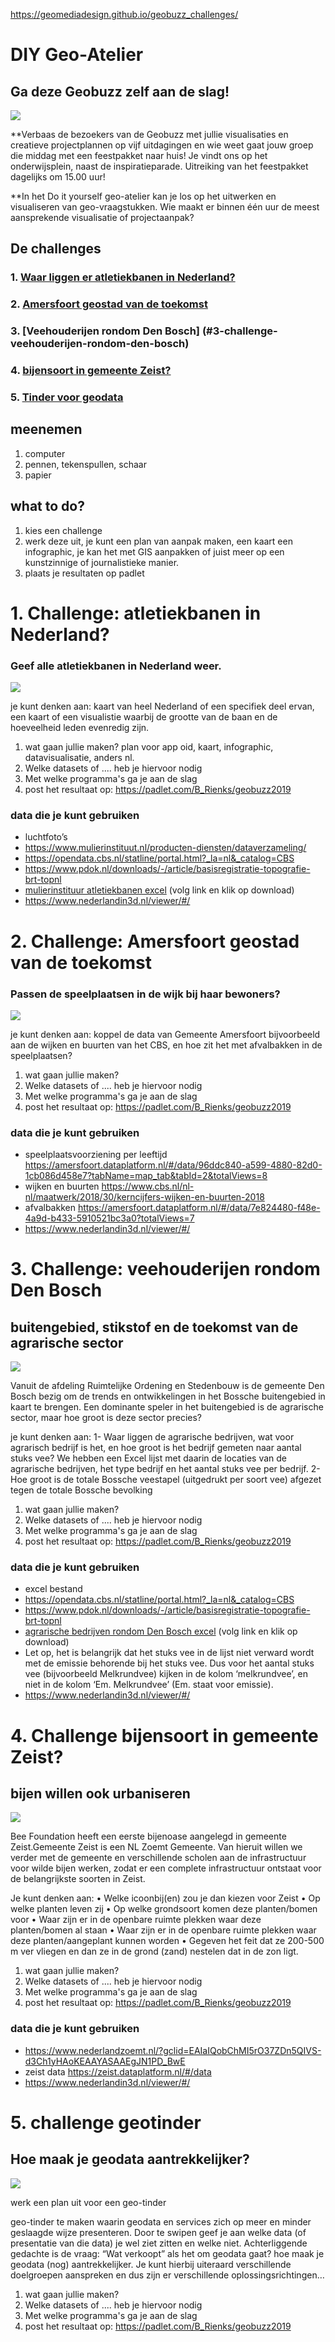 https://geomediadesign.github.io/geobuzz_challenges/



# DIY Geo-Atelier
## Ga deze Geobuzz zelf aan de slag! 

<img src="img/denb.png">

**Verbaas de bezoekers van de Geobuzz met jullie visualisaties en creatieve projectplannen op vijf uitdagingen en wie weet gaat jouw groep die middag met een feestpakket naar huis! Je vindt ons op het onderwijsplein, naast de inspiratieparade. 
Uitreiking van het feestpakket dagelijks om 15.00 uur!

**In het Do it yourself geo-atelier kan je los op het uitwerken en visualiseren van geo-vraagstukken. Wie maakt er binnen één uur de meest aansprekende visualisatie of projectaanpak?

## De challenges

### 1. [Waar liggen er atletiekbanen in Nederland?](#1-waar-liggen-er-atletiekbanen-in-nederland)
### 2. [Amersfoort geostad van de toekomst](#2-challenge-amersfoort-geostad-van-de-toekomst)
### 3. [Veehouderijen rondom Den Bosch] (#3-challenge-veehouderijen-rondom-den-bosch)
### 4. [bijensoort in gemeente Zeist?](#4-challenge-bijensoort-in-gemeente-zeist)
### 5. [Tinder voor geodata](#5-challenge-geotinder)


## meenemen
1. computer 
2. pennen, tekenspullen, schaar
3. papier

## what to do?
1. kies een challenge
2. werk deze uit, je kunt een plan van aanpak maken, een kaart een infographic, je kan het met GIS aanpakken of juist meer op een kunstzinnige of journalistieke manier. 
3. plaats je resultaten op padlet


# 1. Challenge: atletiekbanen in Nederland?
### Geef alle atletiekbanen in Nederland weer. 

<img src="img/atletiek.png">

je kunt denken aan:
kaart van heel Nederland of een specifiek deel ervan, een kaart of een visualistie waarbij de grootte van de baan en de hoeveelheid leden evenredig zijn. 


1. wat gaan jullie maken? plan voor app oid, kaart, infographic, datavisualisatie, anders nl. 
2. Welke datasets of .... heb je hiervoor nodig
3. Met welke programma's ga je aan de slag
4. post het resultaat op: https://padlet.com/B_Rienks/geobuzz2019

### data die je kunt gebruiken

* luchtfoto’s
* <https://www.mulierinstituut.nl/producten-diensten/dataverzameling/>
* <https://opendata.cbs.nl/statline/portal.html?_la=nl&_catalog=CBS>
* <https://www.pdok.nl/downloads/-/article/basisregistratie-topografie-brt-topnl>
* [mulierinstituur atletiekbanen excel](https://github.com/geomediadesign/geobuzz_challenges/blob/master/exportatletiekaeres.xlsx) (volg link en klik op download)
* https://www.nederlandin3d.nl/viewer/#/


# 2. Challenge: Amersfoort geostad van de toekomst
### Passen de speelplaatsen in de wijk bij haar bewoners?

<img src="img/amf.png">

je kunt denken aan: 
koppel de data van Gemeente Amersfoort bijvoorbeeld aan de wijken en buurten van het CBS, en hoe zit het met afvalbakken in de speelplaatsen? 

1. wat gaan jullie maken?
2. Welke datasets of .... heb je hiervoor nodig
3. Met welke programma's ga je aan de slag
4. post het resultaat op: https://padlet.com/B_Rienks/geobuzz2019


### data die je kunt gebruiken
* speelplaatsvoorziening per leeftijd
<https://amersfoort.dataplatform.nl/#/data/96ddc840-a599-4880-82d0-1cb086d458e7?tabName=map_tab&tabId=2&totalViews=8>
* wijken en buurten
<https://www.cbs.nl/nl-nl/maatwerk/2018/30/kerncijfers-wijken-en-buurten-2018>
* afvalbakken <https://amersfoort.dataplatform.nl/#/data/7e824480-f48e-4a9d-b433-5910521bc3a0?totalViews=7>
* https://www.nederlandin3d.nl/viewer/#/


# 3. Challenge: veehouderijen rondom Den Bosch 
## buitengebied, stikstof en de toekomst van de agrarische sector

<img src="img/dbosch.png">

Vanuit de afdeling Ruimtelijke Ordening en Stedenbouw is de gemeente Den Bosch bezig om de trends en ontwikkelingen in het Bossche buitengebied in kaart te brengen.
Een dominante speler in het buitengebied is de agrarische sector, maar hoe groot is deze sector precies?

je kunt denken aan:
1-  Waar liggen de agrarische bedrijven, wat voor agrarisch bedrijf is het, en hoe groot is het bedrijf gemeten naar aantal stuks vee?
We hebben een Excel lijst met daarin de locaties van de agrarische bedrijven, het type bedrijf en het aantal stuks vee per bedrijf.
2-  Hoe groot is de totale Bossche veestapel (uitgedrukt per soort vee) afgezet tegen de totale Bossche bevolking


1. wat gaan jullie maken?
2. Welke datasets of .... heb je hiervoor nodig
3. Met welke programma's ga je aan de slag
4. post het resultaat op: https://padlet.com/B_Rienks/geobuzz2019


### data die je kunt gebruiken
* excel bestand
* <https://opendata.cbs.nl/statline/portal.html?_la=nl&_catalog=CBS>
* <https://www.pdok.nl/downloads/-/article/basisregistratie-topografie-brt-topnl>
* [agrarische bedrijven rondom Den Bosch excel](https://github.com/geomediadesign/geobuzz_challenges/blob/master/agrarischebedrijvenrondomdb) (volg link en klik op download)
* Let op, het is belangrijk dat het stuks vee in de lijst niet verward wordt met de emissie behorende bij het stuks vee. Dus voor het aantal stuks vee (bijvoorbeeld Melkrundvee) kijken in de kolom ‘melkrundvee’, en niet in de kolom ‘Em. Melkrundvee’ (Em. staat voor emissie).
* https://www.nederlandin3d.nl/viewer/#/


# 4. Challenge bijensoort in gemeente Zeist? 
## bijen willen ook urbaniseren

<img src="img/zeist.png">

Bee Foundation heeft een eerste bijenoase aangelegd in gemeente Zeist.Gemeente Zeist is een NL Zoemt Gemeente. Van hieruit willen we verder met de gemeente en verschillende scholen aan de infrastructuur voor wilde bijen werken, zodat er een complete infrastructuur ontstaat voor de belangrijkste soorten in Zeist.

Je kunt denken aan:
•  Welke icoonbij(en) zou je dan kiezen voor Zeist
•  Op welke planten leven zij
•  Op welke grondsoort komen deze planten/bomen voor
•  Waar zijn er in de openbare ruimte plekken waar deze planten/bomen al staan
•  Waar zijn er in de openbare ruimte plekken waar deze planten/aangeplant kunnen worden
•  Gegeven het feit dat ze 200-500 m ver vliegen en dan ze in de grond (zand) nestelen dat in de zon ligt.


1. wat gaan jullie maken?
2. Welke datasets of .... heb je hiervoor nodig
3. Met welke programma's ga je aan de slag
4. post het resultaat op: https://padlet.com/B_Rienks/geobuzz2019


### data die je kunt gebruiken
* <https://www.nederlandzoemt.nl/?gclid=EAIaIQobChMI5rO37ZDn5QIVS-d3Ch1yHAoKEAAYASAAEgJN1PD_BwE>
* zeist data <https://zeist.dataplatform.nl/#/data>
* https://www.nederlandin3d.nl/viewer/#/


# 5. challenge geotinder
## Hoe maak je geodata aantrekkelijker?

<img src="img/adam.png">

werk een plan uit voor een geo-tinder

geo-tinder te maken waarin geodata en services zich op meer en minder geslaagde wijze presenteren. Door te swipen geef je aan welke data (of presentatie van die data) je wel ziet zitten en welke niet. Achterliggende gedachte is de vraag: “Wat verkoopt” als het om geodata gaat? hoe maak je geodata (nog) aantrekkelijker. Je kunt hierbij uiteraard verschillende doelgroepen aanspreken en dus zijn er verschillende oplossingsrichtingen… 


1. wat gaan jullie maken?
2. Welke datasets of .... heb je hiervoor nodig
3. Met welke programma's ga je aan de slag
4. post het resultaat op: https://padlet.com/B_Rienks/geobuzz2019 






 
 
